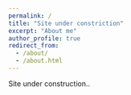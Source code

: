 ```yaml
---
permalink: /
title: "Site under constriction"
excerpt: "About me"
author_profile: true
redirect_from: 
  - /about/
  - /about.html
---
```


Site under construction..
